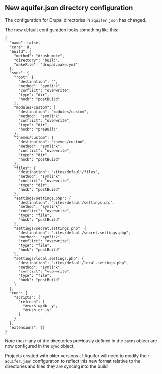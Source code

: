 ## New aquifer.json directory configuration

The configuration for Drupal directories in `aquifer.json` has changed.

The new default configuration looks something like this:

```
{
  "name": false,
  "core": 8,
  "build": {
    "method": "drush make",
    "directory": "build",
    "makeFile": "drupal.make.yml"
  },
  "sync": {
    "root": {
      "destination": "",
      "method": "symlink",
      "conflict": "overwrite",
      "type": "dir",
      "hook": "postBuild"
    },
    "modules/custom": {
      "destination": "modules/custom",
      "method": "symlink",
      "conflict": "overwrite",
      "type": "dir",
      "hook": "preBuild"
    },
    "themes/custom": {
      "destination": "themes/custom",
      "method": "symlink",
      "conflict": "overwrite",
      "type": "dir",
      "hook": "postBuild"
    },
    "files": {
      "destination": "sites/default/files",
      "method": "symlink",
      "conflict": "overwrite",
      "type": "dir",
      "hook": "postBuild"
    },
    "settings/settings.php": {
      "destination": "sites/default/settings.php",
      "method": "symlink",
      "conflict": "overwrite",
      "type": "file",
      "hook": "postBuild"
    },
    "settings/secret.settings.php": {
      "destination": "sites/default/secret.settings.php",
      "method": "symlink",
      "conflict": "overwrite",
      "type": "file",
      "hook": "postBuild"
    },
    "settings/local.settings.php": {
      "destination": "sites/default/local.settings.php",
      "method": "symlink",
      "conflict": "overwrite",
      "type": "file",
      "hook": "postBuild"
    }
  },
  "run": {
    "scripts": {
      "refresh": [
        "drush updb -y",
        "drush cr -y"
      ]
    }
  },
  "extensions": {}
}
```

Note that many of the directories previously defined in the `paths` object are now configured in the `sync` object. 

Projects created with older versions of Aquifer will need to modify their `aquifer.json` configuration to reflect this new format relative to the directories and files they are syncing into the build.
